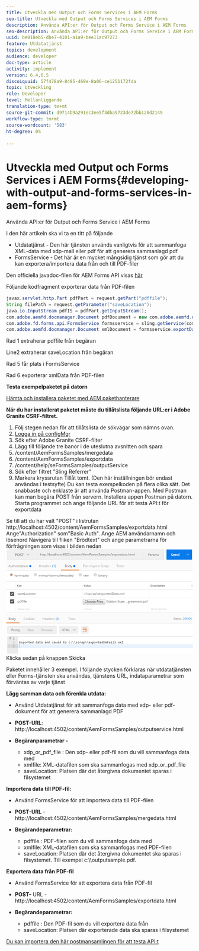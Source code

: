 ```yaml
---
title: Utveckla med Output och Forms Services i AEM Forms
seo-title: Utveckla med Output och Forms Services i AEM Forms
description: Använda API:er för Output och Forms Service i AEM Forms
seo-description: Använda API:er för Output och Forms Service i AEM Forms
uuid: be018eb5-dbe7-4101-a1a9-bee11ac97273
feature: Utdatatjänst
topics: development
audience: developer
doc-type: article
activity: implement
version: 6.4,6.5
discoiquuid: 57f478a9-8495-469e-8a06-ce1251172fda
topic: Utveckling
role: Developer
level: Mellanliggande
translation-type: tm+mt
source-git-commit: d9714b9a291ec3ee5f3dba9723de72bb120d2149
workflow-type: tm+mt
source-wordcount: '583'
ht-degree: 0%

---
```



# Utveckla med Output och Forms Services i AEM Forms{#developing-with-output-and-forms-services-in-aem-forms}

Använda API:er för Output och Forms Service i AEM Forms

I den här artikeln ska vi ta en titt på följande

* Utdatatjänst - Den här tjänsten används vanligtvis för att sammanfoga XML-data med xdp-mall eller pdf för att generera sammanlagd pdf
* FormsService - Det här är en mycket mångsidig tjänst som gör att du kan exportera/importera data från och till PDF-filer

Den officiella javadoc-filen för AEM Forms API visas [här](https://helpx.adobe.com/aem-forms/6/javadocs/com/adobe/fd/output/api/package-summary.html)

Följande kodfragment exporterar data från PDF-filen

```java
javax.servlet.http.Part pdfPart = request.getPart("pdffile");
String filePath = request.getParameter("saveLocation");
java.io.InputStream pdfIS = pdfPart.getInputStream();
com.adobe.aemfd.docmanager.Document pdfDocument = new com.adobe.aemfd.docmanager.Document(pdfIS);
com.adobe.fd.forms.api.FormsService formsservice = sling.getService(com.adobe.fd.forms.api.FormsService.class);
com.adobe.aemfd.docmanager.Document xmlDocument = formsservice.exportData(pdfDocument,com.adobe.fd.forms.api.DataFormat.Auto);
```

Rad 1 extraherar pdffile från begäran

Line2 extraherar saveLocation från begäran

Rad 5 får plats i FormsService

Rad 6 exporterar xmlData från PDF-filen

**Testa exempelpaketet på datorn**

[Hämta och installera paketet med AEM pakethanterare](assets/outputandformsservice.zip)




**När du har installerat paketet måste du tillåtslista följande URL:er i Adobe Granite CSRF-filtret.**

1. Följ stegen nedan för att tillåtslista de sökvägar som nämns ovan.
1. [Logga in på configMgr](http://localhost:4502/system/console/configMgr)
1. Sök efter Adobe Granite CSRF-filter
1. Lägg till följande tre banor i de uteslutna avsnitten och spara
1. /content/AemFormsSamples/mergedata
1. /content/AemFormsSamples/exportdata
1. /content/help/seFormsSamples/outputService
1. Sök efter filtret &quot;Sling Referrer&quot;
1. Markera kryssrutan Tillåt tomt. (Den här inställningen bör endast användas i testsyfte)
Du kan testa exempelkoden på flera olika sätt. Det snabbaste och enklaste är att använda Postman-appen. Med Postman kan man begära POST från servern. Installera appen Postman på datorn.
Starta programmet och ange följande URL för att testa API:t för exportdata

Se till att du har valt &quot;POST&quot; i listrutan
http://localhost:4502/content/AemFormsSamples/exportdata.html
Ange&quot;Authorization&quot; som&quot;Basic Auth&quot;. Ange AEM användarnamn och lösenord
Navigera till fliken &quot;Brödtext&quot; och ange parametrarna för förfrågningen som visas i bilden nedan
![export](assets/postexport.png)
Klicka sedan på knappen Skicka

Paketet innehåller 3 exempel. I följande stycken förklaras när utdatatjänsten eller Forms-tjänsten ska användas, tjänstens URL, indataparametrar som förväntas av varje tjänst

**Lägg samman data och förenkla utdata:**

* Använd Utdatatjänst för att sammanfoga data med xdp- eller pdf-dokument för att generera sammanlagd PDF
* **POST-URL**: http://localhost:4502/content/AemFormsSamples/outputservice.html
* **Begäranparametrar -**

   * xdp_or_pdf_file : Den xdp- eller pdf-fil som du vill sammanfoga data med
   * xmlfile: XML-datafilen som ska sammanfogas med xdp_or_pdf_file
   * saveLocation: Platsen där det återgivna dokumentet sparas i filsystemet

**Importera data till PDF-fil:**
* Använd FormsService för att importera data till PDF-filen
* **POST-URL** - http://localhost:4502/content/AemFormsSamples/mergedata.html
* **Begärandeparametrar:**

   * pdffile : PDF-filen som du vill sammanfoga data med
   * xmlfile: XML-datafilen som ska sammanfogas med PDF-filen
   * saveLocation: Platsen där det återgivna dokumentet ska sparas i filsystemet. Till exempel c:\\\outputsample.pdf.

**Exportera data från PDF-fil**
* Använd FormsService för att exportera data från PDF-fil
* **POST-** URL - http://localhost:4502/content/AemFormsSamples/exportdata.html
* **Begärandeparametrar:**

   * pdffile : Den PDF-fil som du vill exportera data från
   * saveLocation: Platsen där exporterade data ska sparas i filsystemet

[Du kan importera den här postmansamlingen för att testa API:t](assets/document-services-postman-collection.json)

